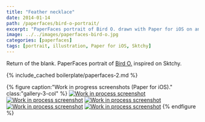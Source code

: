 ```yaml
---
title: "Feather necklace"
date: 2014-01-14
path: /paperfaces/bird-o-portrait/
excerpt: "PaperFaces portrait of Bird O. drawn with Paper for iOS on an iPad."
image: ../../images/paperfaces-bird-o.jpg
categories: [paperfaces]
tags: [portrait, illustration, Paper for iOS, Sktchy]
---
```


Return of the blank. PaperFaces portrait of [Bird O.](https://sktchy.com/JPzbGH) inspired on Sktchy.

{% include_cached boilerplate/paperfaces-2.md %}

{% figure caption:"Work in progress screenshots (Paper for iOS)." class:"gallery-3-col" %}
[![Work in process screenshot](../../images/paperfaces-bird-o-process-1-750.jpg)](../../images/paperfaces-bird-o-process-1-lg.jpg)
[![Work in process screenshot](../../images/paperfaces-bird-o-process-2-600.jpg)](../../images/paperfaces-bird-o-process-2-lg.jpg)
[![Work in process screenshot](../../images/paperfaces-bird-o-process-3-600.jpg)](../../images/paperfaces-bird-o-process-3-lg.jpg)
[![Work in process screenshot](../../images/paperfaces-bird-o-process-4-600.jpg)](../../images/paperfaces-bird-o-process-4-lg.jpg)
[![Work in process screenshot](../../images/paperfaces-bird-o-process-5-600.jpg)](../../images/paperfaces-bird-o-process-5-lg.jpg)
{% endfigure %}
